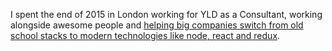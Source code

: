 I spent the end of 2015 in London working for YLD as a Consultant, working alongside awesome people and [helping big companies switch from old school stacks to modern technologies like node, react and redux](https://www.youtube.com/watch?v=xfUZRk8Mcxk).
